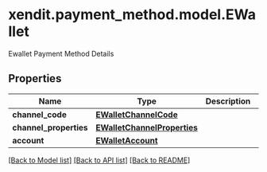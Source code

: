 # xendit.payment_method.model.EWallet

Ewallet Payment Method Details

## Properties
Name | Type | Description | Notes
------------ | ------------- | ------------- | -------------
**channel_code** | [**EWalletChannelCode**](EWalletChannelCode.md) |  | 
**channel_properties** | [**EWalletChannelProperties**](EWalletChannelProperties.md) |  | [optional] 
**account** | [**EWalletAccount**](EWalletAccount.md) |  | [optional] 

[[Back to Model list]](../README.md#documentation-for-models) [[Back to API list]](../README.md#documentation-for-api-endpoints) [[Back to README]](../README.md)


